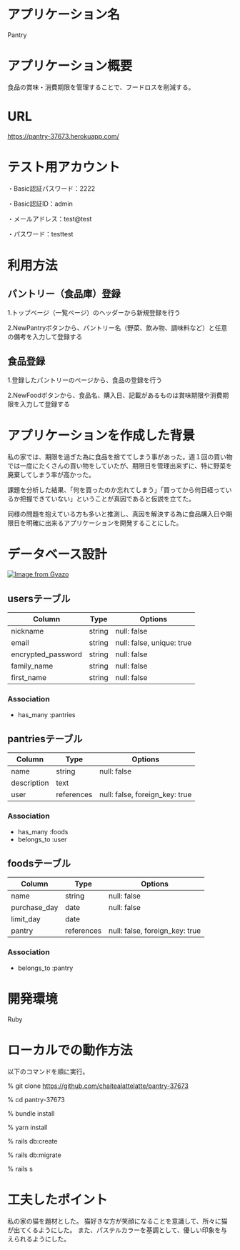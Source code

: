 # アプリケーション名
Pantry

# アプリケーション概要
食品の賞味・消費期限を管理することで、フードロスを削減する。

# URL
https://pantry-37673.herokuapp.com/

# テスト用アカウント
・Basic認証パスワード：2222

・Basic認証ID：admin

・メールアドレス：test@test

・パスワード：testtest

# 利用方法
## パントリー（食品庫）登録
1.トップページ（一覧ページ）のヘッダーから新規登録を行う

2.NewPantryボタンから、パントリー名（野菜、飲み物、調味料など）と任意の備考を入力して登録する


## 食品登録
1.登録したパントリーのページから、食品の登録を行う

2.NewFoodボタンから、食品名、購入日、記載があるものは賞味期限や消費期限を入力して登録する


# アプリケーションを作成した背景
私の家では、期限を過ぎた為に食品を捨ててしまう事があった。週１回の買い物では一度にたくさんの買い物をしていたが、期限日を管理出来ずに、特に野菜を廃棄してしまう率が高かった。

課題を分析した結果、「何を買ったのか忘れてしまう」「買ってから何日経っているか把握できていない」ということが真因であると仮説を立てた。

同様の問題を抱えている方も多いと推測し、真因を解決する為に食品購入日や期限日を明確に出来るアプリケーションを開発することにした。


# データベース設計
[![Image from Gyazo](https://i.gyazo.com/06461236252eac223a57eb055e94cf88.png)](https://gyazo.com/06461236252eac223a57eb055e94cf88)


## usersテーブル

| Column             | Type   | Options                   |
| ------------------ | ------ | ------------------------- |
| nickname           | string | null: false               |
| email              | string | null: false, unique: true |
| encrypted_password | string | null: false               |
| family_name        | string | null: false               |
| first_name         | string | null: false               |

### Association
- has_many :pantries

## pantriesテーブル

| Column          | Type       | Options                        |
| --------------- | ---------- | ------------------------------ |
| name            | string     | null: false                    |
| description     | text       |                                |
| user            | references | null: false, foreign_key: true |

### Association
- has_many :foods
- belongs_to :user

## foodsテーブル

| Column       | Type       | Options                        |
| ------------ | ---------- | ------------------------------ |
| name         | string     | null: false                    |
| purchase_day | date       | null: false                    |
| limit_day    | date       |                                |
| pantry       | references | null: false, foreign_key: true |

### Association
- belongs_to :pantry

# 開発環境
Ruby

# ローカルでの動作方法
以下のコマンドを順に実行。

% git clone https://github.com/chaitealattelatte/pantry-37673

% cd pantry-37673

% bundle install

% yarn install

% rails db:create

% rails db:migrate

% rails s

# 工夫したポイント
私の家の猫を題材とした。
猫好きな方が笑顔になることを意識して、所々に猫が出てくるようにした。
また、パステルカラーを基調として、優しい印象を与えられるようにした。